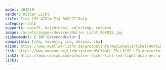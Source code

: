 ```yaml
---
model: 404019
vendor: Müller Licht 
title: Tint C35 470lm E14 RGBCCT Bulb
category: bulb
supports: on/off, brightness, colortemp, colorxy
image: /assets/images/devices/Muller_Licht_404019.jpg
zigbeemodel: ['ZBT-ExtendedColor']
compatible: [z2m, tasmota, iob, deconz, zha]
mlink: https://www.mueller-licht.de/produktinformationen/artikel/404019/
link: https://www.amazon.de/Lichtsystem-M%C3%9CLLER-LICHT-LED-Kerzenform-unterschiedliche-Zusatzlampe/dp/B07ND8LBNW
link2: https://www.conrad.com/p/muller-licht-tint-led-light-bulb-eec-a-a-e-e14-6-w-rgbw-1991911
link3: 
---
```

